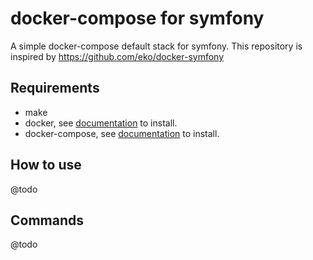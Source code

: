 # docker-compose for symfony

A simple docker-compose default stack for symfony.
This repository is inspired by https://github.com/eko/docker-symfony

## Requirements

- make 
- docker, see [documentation](https://docs.docker.com/engine/install/) to install.
- docker-compose, see [documentation](https://docs.docker.com/compose/install/) to install.

## How to use
@todo

## Commands
@todo